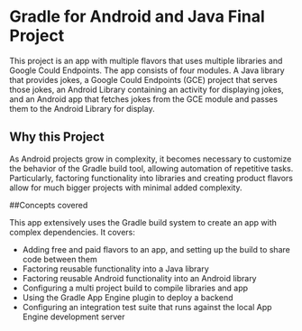 # Gradle for Android and Java Final Project

This project is an app with multiple flavors that uses
multiple libraries and Google Could Endpoints. The app consists
of four modules. A Java library that provides jokes, a Google Could Endpoints
(GCE) project that serves those jokes, an Android Library containing an
activity for displaying jokes, and an Android app that fetches jokes from the
GCE module and passes them to the Android Library for display.

## Why this Project

As Android projects grow in complexity, it becomes necessary to customize the
behavior of the Gradle build tool, allowing automation of repetitive tasks.
Particularly, factoring functionality into libraries and creating product
flavors allow for much bigger projects with minimal added complexity.

##Concepts covered

This app extensively uses the Gradle build system to create an app with complex dependencies. It covers:

* Adding free and paid flavors to an app, and setting up the build to share code between them
* Factoring reusable functionality into a Java library
* Factoring reusable Android functionality into an Android library
* Configuring a multi project build to compile libraries and app
* Using the Gradle App Engine plugin to deploy a backend
* Configuring an integration test suite that runs against the local App Engine development server
